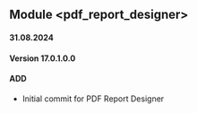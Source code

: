 ## Module <pdf_report_designer>
#### 31.08.2024
#### Version 17.0.1.0.0
#### ADD

- Initial commit for PDF Report Designer
